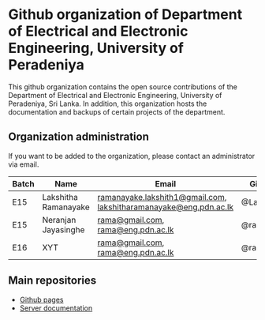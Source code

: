 # Github organization of Department of Electrical and Electronic Engineering, University of Peradeniya

This github organization contains the open source contributions of the Department of Electrical and Electronic Engineering, University of Peradeniya, Sri Lanka. In addition, this organization hosts the documentation and backups of certain projects of the department.

## Organization administration

If you want to be added to the organization, please contact an administrator via email. 

| Batch | Name | Email | Github |
| --- | --- | --- | --- |
| E15 | Lakshitha Ramanayake | ramanayake.lakshith1@gmail.com, lakshitharamanayake@eng.pdn.ac.lk | @LaKrAmA | 
| E15 | Neranjan Jayasinghe |  rama@gmail.com, rama@eng.pdn.ac.lk | @rama |
| E16 | XYT |  rama@gmail.com, rama@eng.pdn.ac.lk | @rama |


## Main repositories

- [Github pages](https://github.com/eepdnaclk/eepdnaclk.github.io)
- [Server documentation](https://github.com/eepdnaclk/server)

